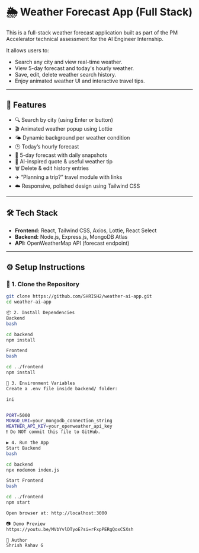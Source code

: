 # 🌦️ Weather Forecast App (Full Stack)

This is a full-stack weather forecast application built as part of the PM Accelerator technical assessment for the AI Engineer Internship.

It allows users to:
- Search any city and view real-time weather.
- View 5-day forecast and today's hourly weather.
- Save, edit, delete weather search history.
- Enjoy animated weather UI and interactive travel tips.

---

## 🚀 Features

- 🔍 Search by city (using Enter or button)
- 🎬 Animated weather popup using Lottie
- 🌤️ Dynamic background per weather condition
- 🕒 Today’s hourly forecast
- 📅 5-day forecast with daily snapshots
- 🧠 AI-inspired quote & useful weather tip
- 🗑️ Delete & edit history entries
- ✈️ “Planning a trip?” travel module with links
- ☁️ Responsive, polished design using Tailwind CSS

---

## 🛠️ Tech Stack

- **Frontend:** React, Tailwind CSS, Axios, Lottie, React Select
- **Backend:** Node.js, Express.js, MongoDB Atlas
- **API:** OpenWeatherMap API (forecast endpoint)

---

## ⚙️ Setup Instructions

### 🔧 1. Clone the Repository

```bash
git clone https://github.com/SHRISH2/weather-ai-app.git
cd weather-ai-app

📦 2. Install Dependencies
Backend
bash

cd backend
npm install

Frontend
bash

cd ../frontend
npm install

🔐 3. Environment Variables
Create a .env file inside backend/ folder:

ini


PORT=5000
MONGO_URI=your_mongodb_connection_string
WEATHER_API_KEY=your_openweather_api_key
❗ Do NOT commit this file to GitHub.

▶️ 4. Run the App
Start Backend
bash

cd backend
npx nodemon index.js

Start Frontend
bash

cd ../frontend
npm start

Open browser at: http://localhost:3000

📷 Demo Preview
https://youtu.be/MVbYvlDTyoE?si=rFxpPERgQoxCSXsh

👤 Author
Shrish Rahav G
